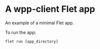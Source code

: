 # A wpp-client Flet app

An example of a minimal Flet app.

To run the app:

```
flet run [app_directory]
```